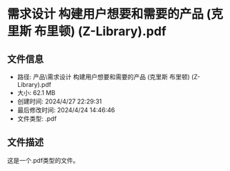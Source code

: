 ﻿# 需求设计 构建用户想要和需要的产品 (克里斯 布里顿) (Z-Library).pdf

## 文件信息
- 路径: 产品\需求设计 构建用户想要和需要的产品 (克里斯 布里顿) (Z-Library).pdf
- 大小: 62.1 MB
- 创建时间: 2024/4/27 22:29:31
- 最后修改时间: 2024/4/24 14:46:46
- 文件类型: .pdf

## 文件描述
这是一个.pdf类型的文件。

